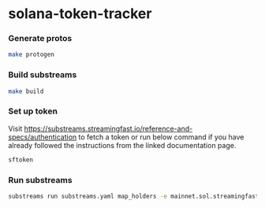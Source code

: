 # solana-token-tracker

### Generate protos
```bash
make protogen
```

### Build substreams
```bash
make build
```

### Set up token
Visit https://substreams.streamingfast.io/reference-and-specs/authentication to fetch a token or run below command if you have already followed the instructions from the linked documentation page.
```bash
sftoken
```

### Run substreams
```bash
substreams run substreams.yaml map_holders -e mainnet.sol.streamingfast.io:443 -t +1000
```
